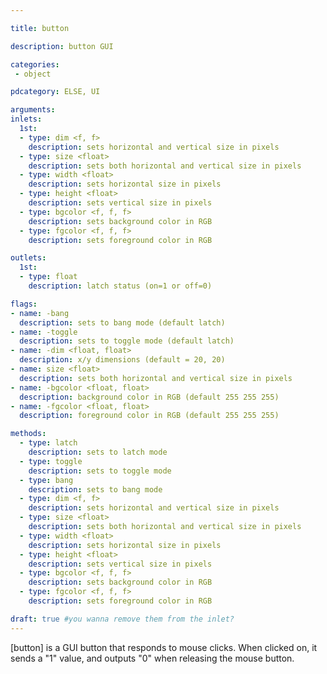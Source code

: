 ```yaml
---

title: button

description: button GUI

categories:
 - object

pdcategory: ELSE, UI

arguments:
inlets:
  1st:
  - type: dim <f, f>
    description: sets horizontal and vertical size in pixels
  - type: size <float>
    description: sets both horizontal and vertical size in pixels
  - type: width <float>
    description: sets horizontal size in pixels
  - type: height <float>
    description: sets vertical size in pixels
  - type: bgcolor <f, f, f>
    description: sets background color in RGB
  - type: fgcolor <f, f, f>
    description: sets foreground color in RGB

outlets:
  1st:
  - type: float
    description: latch status (on=1 or off=0)

flags:
- name: -bang
  description: sets to bang mode (default latch)
- name: -toggle
  description: sets to toggle mode (default latch)
- name: -dim <float, float>
  description: x/y dimensions (default = 20, 20)
- name: size <float>
  description: sets both horizontal and vertical size in pixels
- name: -bgcolor <float, float>
  description: background color in RGB (default 255 255 255)
- name: -fgcolor <float, float>
  description: foreground color in RGB (default 255 255 255)

methods:
  - type: latch
    description: sets to latch mode
  - type: toggle
    description: sets to toggle mode
  - type: bang
    description: sets to bang mode
  - type: dim <f, f>
    description: sets horizontal and vertical size in pixels
  - type: size <float>
    description: sets both horizontal and vertical size in pixels
  - type: width <float>
    description: sets horizontal size in pixels
  - type: height <float>
    description: sets vertical size in pixels
  - type: bgcolor <f, f, f>
    description: sets background color in RGB
  - type: fgcolor <f, f, f>
    description: sets foreground color in RGB

draft: true #you wanna remove them from the inlet?
---
```


[button] is a GUI button that responds to mouse clicks. When clicked on, it sends a "1" value, and outputs "0" when releasing the mouse button.
